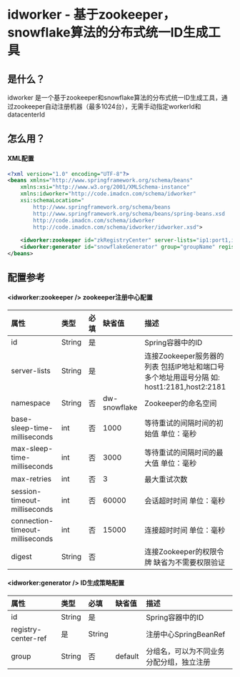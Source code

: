 # idworker - 基于zookeeper，snowflake算法的分布式统一ID生成工具
## 是什么？
idworker 是一个基于zookeeper和snowflake算法的分布式统一ID生成工具，通过zookeeper自动注册机器（最多1024台），无需手动指定workerId和datacenterId

## 怎么用？
#### XML配置 
```xml
<?xml version="1.0" encoding="UTF-8"?>
<beans xmlns="http://www.springframework.org/schema/beans"
    xmlns:xsi="http://www.w3.org/2001/XMLSchema-instance"
    xmlns:idworker="http://code.imadcn.com/schema/idworker"
	xsi:schemaLocation="
        http://www.springframework.org/schema/beans 
        http://www.springframework.org/schema/beans/spring-beans.xsd
        http://code.imadcn.com/schema/idworker
        http://code.imadcn.com/schema/idworker/idworker.xsd">
        
    <idworker:zookeeper id="zkRegistryCenter" server-lists="ip1:port1,ip2:port2"/>
    <idworker:generator id="snowflakeGenerator" group="groupName" registry-center-ref="zkRegistryCenter" />
</beans>

```
## 配置参考
#### <idworker:zookeeper /> zookeeper注册中心配置

|属性|类型|必填|缺省值|描述|
|:------|:------|:------|:------|:------|
|id|String|是| |Spring容器中的ID|
|server-lists|String|是| |连接Zookeeper服务器的列表    包括IP地址和端口号    多个地址用逗号分隔    如: host1:2181,host2:2181    |
|namespace|String|否|dw-snowflake|Zookeeper的命名空间|
|base-sleep-time-milliseconds|int|否|1000|等待重试的间隔时间的初始值    单位：毫秒    |
|max-sleep-time-milliseconds|int|否|3000|等待重试的间隔时间的最大值    单位：毫秒    |
|max-retries|int|否|3|最大重试次数|
|session-timeout-milliseconds|int|否|60000|会话超时时间    单位：毫秒    |
|connection-timeout-milliseconds|int|否|15000|连接超时时间    单位：毫秒    |
|digest|String|否| |连接Zookeeper的权限令牌    缺省为不需要权限验证  |

#### <idworker:generator /> ID生成策略配置

|属性|类型|必填|缺省值|描述|
|:------|:------|:------|:------|:------|
|id|String|是| |Spring容器中的ID|
|registry-center-ref|是|String| |注册中心SpringBeanRef|
|group|String|否|default|分组名，可以为不同业务分配分组，独立注册|
